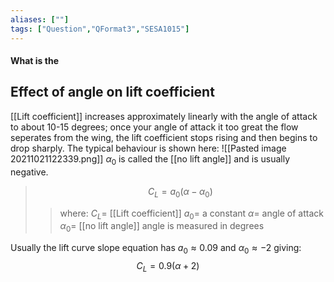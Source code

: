 ```yaml
---
aliases: [""]
tags: ["Question","QFormat3","SESA1015"]
---
```


#### What is the
## Effect of angle on lift coefficient
[[Lift coefficient]] increases approximately linearly with the angle of attack to about 10-15 degrees; once your angle of attack it too great the flow seperates from the wing, the lift coefficient stops rising and then begins to drop sharply.
The typical behaviour is shown here:
![[Pasted image 20211021122339.png]]
$\alpha_0$ is called the [[no lift angle]] and is usually negative.

> $$ C_L = a_0 (\alpha - \alpha_0) $$ 
>> where:
>> $C_L =$ [[Lift coefficient]] 
>> $a_0 =$ a constant
>> $\alpha =$ angle of attack
>> $\alpha_0=$ [[no lift angle]]
>> angle is measured in degrees

Usually the lift curve slope equation has $a_0 \approx 0.09$ and $\alpha_0 \approx -2$ giving:
$$ C_L = 0.9(\alpha + 2) $$ 